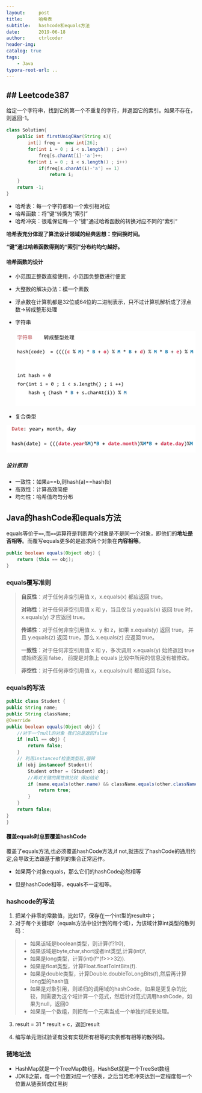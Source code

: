 ```yaml
---
layout:     post
title:      哈希表
subtitle:   hashcode和equals方法
date:       2019-06-18
author:     ctrlcoder
header-img: 
catalog: true
tags:
    - Java
typora-root-url: ..
---
```


## ## Leetcode387

给定一个字符串，找到它的第一个不重复的字符，并返回它的索引。如果不存在，则返回-1。

``` java
class Solution{
    public int firstUniqCHar(String s){
        int[] freq =  new int[26];
        for(int i = 0 ; i < s.length() ; i++)
            freq[s.charAt[i]-'a']++;
        for(int i = 0 ; i < s.length() ; i++)
            if(freq[s.charAt(i)-'a'] == 1)
                return i;
    }
    return -1;
}
```

- 哈希表：每一个字符都和一个索引相对应
- 哈希函数：将”键“转换为“索引”
- 哈希冲突：很难保证每一个"键"通过哈希函数的转换对应不同的“索引“

**哈希表充分体现了算法设计领域的经典思想：空间换时间。**

**“键”通过哈希函数得到的“索引”分布约均匀越好。**

#### 哈希函数的设计

- 小范围正整数直接使用，小范围负整数进行便宜
- 大整数的解决办法：模一个素数

- 浮点数在计算机都是32位或64位的二进制表示，只不过计算机解析成了浮点数->转成整形处理

- 字符串

  ![1560852311626](/img/assets_2019/1560852311626.png)

- 复合类型

![1560852336764](/img/assets_2019/1560852336764.png)

##### 设计原则

- 一致性：如果a==b,则hash(a)==hash(b)
- 高效性：计算高效简便
- 均匀性：哈希值均匀分布

## Java的hashCode和equals方法

equals等价于`==`,而`==`运算符是判断两个对象是不是同一个对象，即他们的**地址是否相等**。而覆写equals更多的是追求两个对象在**内容相等**。

```java
public boolean equals(Object obj) {
    return (this == obj);
}
```

### equals覆写准则

> **自反性**：对于任何非空引用值 x，x.equals(x) 都应返回 true。
>
> **对称性**：对于任何非空引用值 x 和 y，当且仅当 y.equals(x) 返回 true 时，x.equals(y) 才应返回 true。
>
> **传递性**：对于任何非空引用值 x、y 和 z，如果 x.equals(y) 返回 true， 并且 y.equals(z) 返回 true，那么 x.equals(z) 应返回 true。
>
> **一致性**：对于任何非空引用值 x 和 y，多次调用 x.equals(y) 始终返回 true 或始终返回 false， 前提是对象上 equals 比较中所用的信息没有被修改。
>
> **非空性**：对于任何非空引用值 x，x.equals(null) 都应返回 false。

### equals的写法

```java
public class Student {
public String name;
public String className;
@Override
public boolean equals(Object obj) {
    //对于一个null的对象 我们总是返回false
    if (null == obj) {
        return false;
    }
    // 利用instanceof检查类型后,强转
    if (obj instanceof Student){
        Student other = (Student) obj;
        //再对关键的属性做比较 得出结论
        if (name.equals(other.name) && className.equals(other.className)) {
            return true;
        }
    }
    return false;
} 
}
```

#### 覆盖equals时总要覆盖hashCode

覆盖了equals方法,也必须覆盖hashCode方法,if not,就违反了hashCode的通用约定,会导致无法跟基于散列的集合正常运作。

- 如果两个对象equals，那么它们的hashCode必然相等

- 但是hashCode相等，equals不一定相等。

### hashcode的写法

1. 把某个非零的常数值，比如17，保存在一个int型的result中；
2. 对于每个关键域f（equals方法中设计到的每个域），为该域计算int类型的散列码：	

>   - 如果该域是boolean类型，则计算(f?1:0),
>   - 如果该域是byte,char,short或者int类型,计算(int)f,
>   -  如果是long类型，计算(int)(f^(f>>>32)).
>   - 如果是float类型，计算Float.floatToIntBits(f).
>   - 如果是double类型，计算Double.doubleToLongBits(f),然后再计算long型的hash值
>   - 如果是对象引用，则递归的调用域的hashCode，如果是更复杂的比较，则需要为这个域计算一个范式，然后针对范式调用hashCode，如果为null，返回0
>   -  如果是一个数组，则把每一个元素当成一个单独的域来处理。
>

3. result = 31 * result + c，返回result

4. 编写单元测试验证有没有实现所有相等的实例都有相等的散列码。

### 链地址法

- HashMap就是一个TreeMap数组，HashSet就是一个TreeSet数组
- JDK8之前，每一个位置对应一个链表，之后当哈希冲突达到一定程度每一个位置从链表转成红黑树


